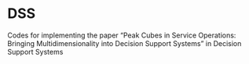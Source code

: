 # DSS
Codes for implementing the paper “Peak Cubes in Service Operations: Bringing Multidimensionality into Decision Support Systems” in Decision Support Systems
